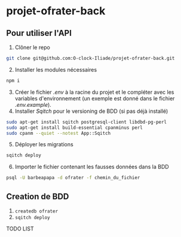 # projet-ofrater-back

## Pour utiliser l'API

1. Clôner le repo
``` bash
git clone git@github.com:O-clock-Iliade/projet-ofrater-back.git
```
2. Installer les modules nécessaires
``` bash
npm i
```
3. Créer le fichier _.env_ à la racine du projet et le compléter avec les variables d'environnement (un exemple est donné dans le fichier _.env.example_).
4. Installer _Sqitch_ pour le versioning de BDD (si pas déjà installé)
``` bash
sudo apt-get install sqitch postgresql-client libdbd-pg-perl
sudo apt-get install build-essential cpanminus perl
sudo cpanm --quiet --notest App::Sqitch
```
5. Déployer les migrations
``` bash
sqitch deploy
```
6. Importer le fichier contenant les fausses données dans la BDD
``` bash
psql -U barbeapapa -d ofrater -f chemin_du_fichier
```


## Creation de BDD

1. `createdb ofrater`
2. `sqitch deploy`


TODO LIST

